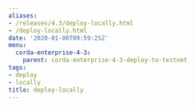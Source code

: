 ```yaml
---
aliases:
- /releases/4.3/deploy-locally.html
- /deploy-locally.html
date: '2020-01-08T09:59:25Z'
menu:
  corda-enterprise-4-3:
    parent: corda-enterprise-4-3-deploy-to-testnet
tags:
- deploy
- locally
title: deploy-locally
---
```



